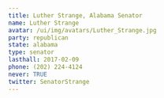 ```yaml
---
title: Luther Strange, Alabama Senator
name: Luther Strange
avatar: /ui/img/avatars/Luther_Strange.jpg
party: republican
state: alabama
type: senator
lasthall: 2017-02-09
phone: (202) 224-4124
never: TRUE
twitter: SenatorStrange
---
```

